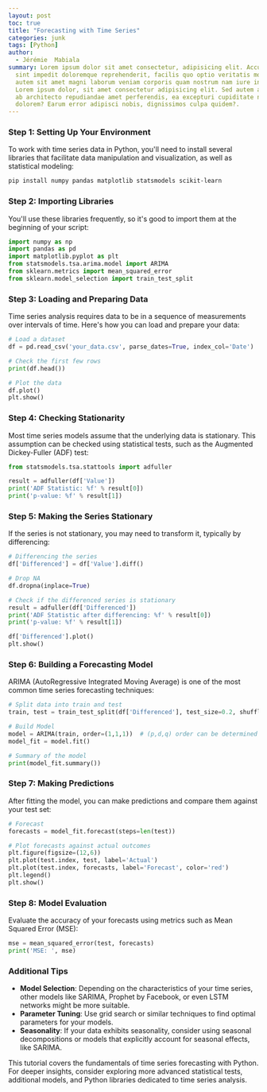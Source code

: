 ```yaml
---
layout: post
toc: true
title: "Forecasting with Time Series"
categories: junk
tags: [Python]
author:
  - Jérémie  Mabiala
summary: Lorem ipsum dolor sit amet consectetur, adipisicing elit. Accusamus 
  sint impedit doloremque reprehenderit, facilis quo optio veritatis molestias 
  autem sit amet magni laborum veniam corporis quam nostrum nam iure incidunt.
  Lorem ipsum dolor, sit amet consectetur adipisicing elit. Sed autem atque fuga quam 
  ab architecto repudiandae amet perferendis, ea excepturi cupiditate nisi
  dolorem? Earum error adipisci nobis, dignissimos culpa quidem?.
---
```


### Step 1: Setting Up Your Environment
To work with time series data in Python, you'll need to install several libraries that facilitate data manipulation and visualization, as well as statistical modeling:

```bash
pip install numpy pandas matplotlib statsmodels scikit-learn
```

### Step 2: Importing Libraries
You'll use these libraries frequently, so it's good to import them at the beginning of your script:

```python
import numpy as np
import pandas as pd
import matplotlib.pyplot as plt
from statsmodels.tsa.arima.model import ARIMA
from sklearn.metrics import mean_squared_error
from sklearn.model_selection import train_test_split
```

### Step 3: Loading and Preparing Data
Time series analysis requires data to be in a sequence of measurements over intervals of time. Here's how you can load and prepare your data:

```python
# Load a dataset
df = pd.read_csv('your_data.csv', parse_dates=True, index_col='Date')

# Check the first few rows
print(df.head())

# Plot the data
df.plot()
plt.show()
```

### Step 4: Checking Stationarity
Most time series models assume that the underlying data is stationary. This assumption can be checked using statistical tests, such as the Augmented Dickey-Fuller (ADF) test:

```python
from statsmodels.tsa.stattools import adfuller

result = adfuller(df['Value'])
print('ADF Statistic: %f' % result[0])
print('p-value: %f' % result[1])
```

### Step 5: Making the Series Stationary
If the series is not stationary, you may need to transform it, typically by differencing:

```python
# Differencing the series
df['Differenced'] = df['Value'].diff()

# Drop NA
df.dropna(inplace=True)

# Check if the differenced series is stationary
result = adfuller(df['Differenced'])
print('ADF Statistic after differencing: %f' % result[0])
print('p-value: %f' % result[1])

df['Differenced'].plot()
plt.show()
```

### Step 6: Building a Forecasting Model
ARIMA (AutoRegressive Integrated Moving Average) is one of the most common time series forecasting techniques:

```python
# Split data into train and test
train, test = train_test_split(df['Differenced'], test_size=0.2, shuffle=False)

# Build Model
model = ARIMA(train, order=(1,1,1))  # (p,d,q) order can be determined using ACF and PACF plots
model_fit = model.fit()

# Summary of the model
print(model_fit.summary())
```

### Step 7: Making Predictions
After fitting the model, you can make predictions and compare them against your test set:

```python
# Forecast
forecasts = model_fit.forecast(steps=len(test))

# Plot forecasts against actual outcomes
plt.figure(figsize=(12,6))
plt.plot(test.index, test, label='Actual')
plt.plot(test.index, forecasts, label='Forecast', color='red')
plt.legend()
plt.show()
```

### Step 8: Model Evaluation
Evaluate the accuracy of your forecasts using metrics such as Mean Squared Error (MSE):

```python
mse = mean_squared_error(test, forecasts)
print('MSE: ', mse)
```

### Additional Tips
- **Model Selection**: Depending on the characteristics of your time series, other models like SARIMA, Prophet by Facebook, or even LSTM networks might be more suitable.
- **Parameter Tuning**: Use grid search or similar techniques to find optimal parameters for your models.
- **Seasonality**: If your data exhibits seasonality, consider using seasonal decompositions or models that explicitly account for seasonal effects, like SARIMA.

This tutorial covers the fundamentals of time series forecasting with Python. For deeper insights, consider exploring more advanced statistical tests, additional models, and Python libraries dedicated to time series analysis.